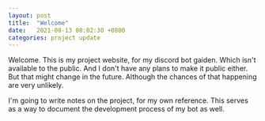 ```yaml
---
layout: post
title:  "Welcome"
date:   2021-08-13 08:02:30 +0800
categories: project update
---
```

Welcome. This is my project website, for my discord bot gaiden. Which isn't available to the public. And I don't have any plans to make it public either. But that might change in the future. Although the chances of that happening are very unlikely.

I'm going to write notes on the project, for my own reference. This serves as a way to document the development process of my bot as well.
